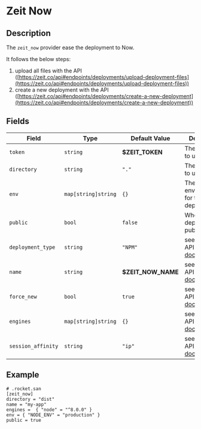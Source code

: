 # Zeit Now

## Description

The `zeit_now` provider ease the deployment to Now.

It follows the below steps:
1. upload all files with the API ([https://zeit.co/api#endpoints/deployments/upload-deployment-files](https://zeit.co/api#endpoints/deployments/upload-deployment-files))
2. create a new deployment with the API ([https://zeit.co/api#endpoints/deployments/create-a-new-deployment](https://zeit.co/api#endpoints/deployments/create-a-new-deployment))

## Fields

| Field | Type | Default Value | Description |
| ----- | -----| ------------- |------------ |
| `token` | `string` | **$ZEIT_TOKEN** | The zeit token to use |
| `directory` | `string` | `"."` | The directory to upload |
| `env` | `map[string]string` | `{}` | The environnement for the deployment |
| `public` | `bool` | `false` | Whether the deployment is public or not |
| `deployment_type` | `string` | `"NPM"` | see the zeit API [documentation](https://zeit.co/api#endpoints/deployments/create-a-new-deployment) |
| `name` | `string` | **$ZEIT_NOW_NAME** | see the zeit API [documentation](https://zeit.co/api#endpoints/deployments/create-a-new-deployment) |
| `force_new` | `bool` | `true` | see the zeit API [documentation](https://zeit.co/api#endpoints/deployments/create-a-new-deployment) |
| `engines` | `map[string]string` | `{}` | see the zeit API [documentation](https://zeit.co/api#endpoints/deployments/create-a-new-deployment) |
| `session_affinity` | `string` | `"ip"` | see the zeit API [documentation](https://zeit.co/api#endpoints/deployments/create-a-new-deployment) |


## Example

```san
# .rocket.san
[zeit_now]
directory = "dist"
name = "my-app"
engines =  { "node" = "^8.0.0" }
env = { "NODE_ENV" = "production" }
public = true
```
